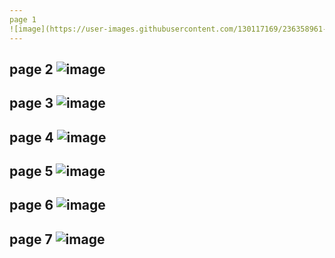 ```yaml
---
page 1
![image](https://user-images.githubusercontent.com/130117169/236358961-42f7d6fb-dbf8-4359-bc0e-f2b61e655eda.png)
---
```

page 2
![image](https://user-images.githubusercontent.com/130117169/236358977-03520b9b-9b1f-425d-b54f-fb3bbf2996f9.png)
---
page 3
![image](https://user-images.githubusercontent.com/130117169/236359001-cc6c77a0-2919-44f6-a091-faff9b52c0a7.png)
---
page 4
![image](https://user-images.githubusercontent.com/130117169/236359028-648054db-2a1b-4647-b47c-73f3dbc751f2.png)
---
page 5
![image](https://user-images.githubusercontent.com/130117169/236359051-98259ee1-eb9c-401b-973e-c47a0be43bbf.png)
---
page 6
![image](https://user-images.githubusercontent.com/130117169/236359073-f9838f18-44dc-4da7-bc89-c1662959f582.png)
---
page 7
![image](https://user-images.githubusercontent.com/130117169/236359091-97ac287f-dd09-4c2f-be5a-e6cdd67473b7.png)
---

